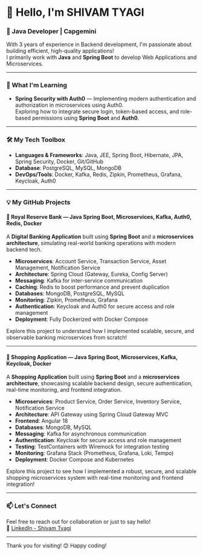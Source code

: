 # 👋 Hello, I'm SHIVAM TYAGI

### 🚀 Java Developer | Capgemini  
With 3 years of experience in Backend development, I'm passionate about building efficient, high-quality applications!  
I primarily work with **Java** and **Spring Boot** to develop Web Applications and Microservices.

---

### 🌱 What I'm Learning
- **Spring Security with Auth0** — Implementing modern authentication and authorization in microservices using Auth0.  
  Exploring how to integrate secure login, token-based access, and role-based permissions using **Spring Boot** and **Auth0**.

---

### 🛠️ My Tech Toolbox
- **Languages & Frameworks**: Java, JEE, Spring Boot, Hibernate, JPA, Spring Security, Docker, Git/GitHub  
- **Database**: PostgreSQL, MySQL, MongoDB  
- **DevOps/Tools**: Docker, Kafka, Redis, Zipkin, Prometheus, Grafana, Keycloak, Auth0

---

### 💡 My GitHub Projects

#### 🏦 Royal Reserve Bank — Java Spring Boot, Microservices, Kafka, Auth0, Redis, Docker  
A **Digital Banking Application** built using **Spring Boot** and a **microservices architecture**, simulating real-world banking operations with modern backend tech.

- **Microservices**: Account Service, Transaction Service, Asset Management, Notification Service  
- **Architecture**: Spring Cloud (Gateway, Eureka, Config Server)  
- **Messaging**: Kafka for inter-service communication  
- **Caching**: Redis to boost performance and prevent duplication  
- **Databases**: MongoDB, PostgreSQL, MySQL  
- **Monitoring**: Zipkin, Prometheus, Grafana  
- **Authentication**: Keycloak and Auth0 for secure access and role management  
- **Deployment**: Fully Dockerized with Docker Compose

Explore this project to understand how I implemented scalable, secure, and observable banking microservices from scratch!

---

#### 🛒 Shopping Application — Java Spring Boot, Microservices, Kafka, Keycloak, Docker

A **Shopping Application** built using **Spring Boot** and a **microservices architecture**, showcasing scalable backend design, secure authentication, real-time monitoring, and frontend integration.

- **Microservices**: Product Service, Order Service, Inventory Service, Notification Service  
- **Architecture**: API Gateway using Spring Cloud Gateway MVC  
- **Frontend**: Angular 18  
- **Databases**: MongoDB, MySQL  
- **Messaging**: Kafka for asynchronous communication  
- **Authentication**: Keycloak for secure access and role management  
- **Testing**: TestContainers with Wiremock for integration testing  
- **Monitoring**: Grafana Stack (Prometheus, Grafana, Loki, Tempo)  
- **Deployment**: Docker Compose and Kubernetes  

Explore this project to see how I implemented a robust, secure, and scalable shopping microservices system with real-time monitoring and frontend integration!

---

### 📫 Let's Connect  
Feel free to reach out for collaboration or just to say hello!  
🔗 [LinkedIn - Shivam Tyagi](https://www.linkedin.com/in/shivam--tyagi)

---

Thank you for visiting! 😊 Happy coding!
